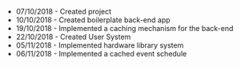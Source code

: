 * 07/10/2018 - Created project
* 10/10/2018 - Created boilerplate back-end app
* 19/10/2018 - Implemented a caching mechanism for the back-end
* 22/10/2018 - Created User System
* 05/11/2018 - Implemented hardware library system
* 06/11/2018 - Implemented a cached event schedule
